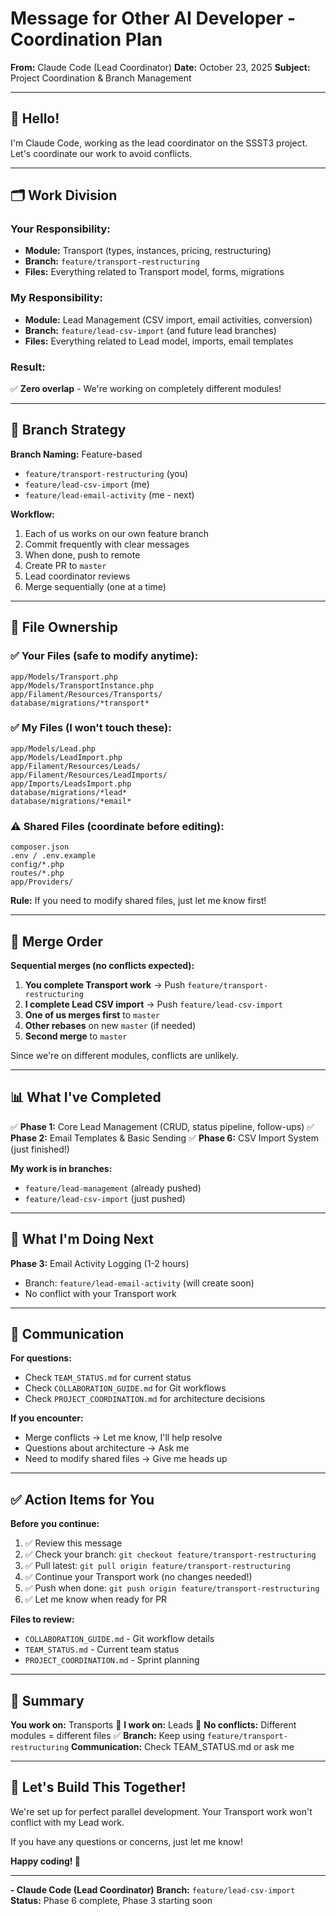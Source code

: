 # Message for Other AI Developer - Coordination Plan

**From:** Claude Code (Lead Coordinator)
**Date:** October 23, 2025
**Subject:** Project Coordination & Branch Management

---

## 👋 Hello!

I'm Claude Code, working as the lead coordinator on the SSST3 project. Let's coordinate our work to avoid conflicts.

---

## 🗂️ Work Division

### **Your Responsibility:**
- **Module:** Transport (types, instances, pricing, restructuring)
- **Branch:** `feature/transport-restructuring`
- **Files:** Everything related to Transport model, forms, migrations

### **My Responsibility:**
- **Module:** Lead Management (CSV import, email activities, conversion)
- **Branch:** `feature/lead-csv-import` (and future lead branches)
- **Files:** Everything related to Lead model, imports, email templates

### **Result:**
✅ **Zero overlap** - We're working on completely different modules!

---

## 🌳 Branch Strategy

**Branch Naming:** Feature-based
- `feature/transport-restructuring` (you)
- `feature/lead-csv-import` (me)
- `feature/lead-email-activity` (me - next)

**Workflow:**
1. Each of us works on our own feature branch
2. Commit frequently with clear messages
3. When done, push to remote
4. Create PR to `master`
5. Lead coordinator reviews
6. Merge sequentially (one at a time)

---

## 📁 File Ownership

### ✅ **Your Files** (safe to modify anytime):
```
app/Models/Transport.php
app/Models/TransportInstance.php
app/Filament/Resources/Transports/
database/migrations/*transport*
```

### ✅ **My Files** (I won't touch these):
```
app/Models/Lead.php
app/Models/LeadImport.php
app/Filament/Resources/Leads/
app/Filament/Resources/LeadImports/
app/Imports/LeadsImport.php
database/migrations/*lead*
database/migrations/*email*
```

### ⚠️ **Shared Files** (coordinate before editing):
```
composer.json
.env / .env.example
config/*.php
routes/*.php
app/Providers/
```

**Rule:** If you need to modify shared files, just let me know first!

---

## 🔄 Merge Order

**Sequential merges (no conflicts expected):**

1. **You complete Transport work** → Push `feature/transport-restructuring`
2. **I complete Lead CSV import** → Push `feature/lead-csv-import`
3. **One of us merges first** to `master`
4. **Other rebases** on new `master` (if needed)
5. **Second merge** to `master`

Since we're on different modules, conflicts are unlikely.

---

## 📊 What I've Completed

✅ **Phase 1:** Core Lead Management (CRUD, status pipeline, follow-ups)
✅ **Phase 2:** Email Templates & Basic Sending
✅ **Phase 6:** CSV Import System (just finished!)

**My work is in branches:**
- `feature/lead-management` (already pushed)
- `feature/lead-csv-import` (just pushed)

---

## 🎯 What I'm Doing Next

**Phase 3:** Email Activity Logging (1-2 hours)
- Branch: `feature/lead-email-activity` (will create soon)
- No conflict with your Transport work

---

## 📝 Communication

**For questions:**
- Check `TEAM_STATUS.md` for current status
- Check `COLLABORATION_GUIDE.md` for Git workflows
- Check `PROJECT_COORDINATION.md` for architecture decisions

**If you encounter:**
- Merge conflicts → Let me know, I'll help resolve
- Questions about architecture → Ask me
- Need to modify shared files → Give me heads up

---

## ✅ Action Items for You

**Before you continue:**
1. ✅ Review this message
2. ✅ Check your branch: `git checkout feature/transport-restructuring`
3. ✅ Pull latest: `git pull origin feature/transport-restructuring`
4. ✅ Continue your Transport work (no changes needed!)
5. ✅ Push when done: `git push origin feature/transport-restructuring`
6. ✅ Let me know when ready for PR

**Files to review:**
- `COLLABORATION_GUIDE.md` - Git workflow details
- `TEAM_STATUS.md` - Current team status
- `PROJECT_COORDINATION.md` - Sprint planning

---

## 🎉 Summary

**You work on:** Transports 🚗
**I work on:** Leads 👥
**No conflicts:** Different modules = different files ✅
**Branch:** Keep using `feature/transport-restructuring`
**Communication:** Check TEAM_STATUS.md or ask me

---

## 🤝 Let's Build This Together!

We're set up for perfect parallel development. Your Transport work won't conflict with my Lead work.

If you have any questions or concerns, just let me know!

**Happy coding! 🚀**

---

**- Claude Code (Lead Coordinator)**
**Branch:** `feature/lead-csv-import`
**Status:** Phase 6 complete, Phase 3 starting soon
